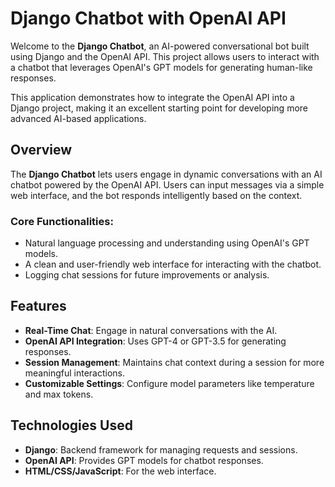 # Django Chatbot with OpenAI API  

Welcome to the **Django Chatbot**, an AI-powered conversational bot built using Django and the OpenAI API. This project allows users to interact with a chatbot that leverages OpenAI's GPT models for generating human-like responses.  

This application demonstrates how to integrate the OpenAI API into a Django project, making it an excellent starting point for developing more advanced AI-based applications.  


## Overview  
The **Django Chatbot** lets users engage in dynamic conversations with an AI chatbot powered by the OpenAI API. Users can input messages via a simple web interface, and the bot responds intelligently based on the context.  

### Core Functionalities:  
- Natural language processing and understanding using OpenAI's GPT models.  
- A clean and user-friendly web interface for interacting with the chatbot.  
- Logging chat sessions for future improvements or analysis.  

## Features  
- **Real-Time Chat**: Engage in natural conversations with the AI.  
- **OpenAI API Integration**: Uses GPT-4 or GPT-3.5 for generating responses.  
- **Session Management**: Maintains chat context during a session for more meaningful interactions.  
- **Customizable Settings**: Configure model parameters like temperature and max tokens.  

## Technologies Used  
- **Django**: Backend framework for managing requests and sessions.  
- **OpenAI API**: Provides GPT models for chatbot responses.  
- **HTML/CSS/JavaScript**: For the web interface.  
